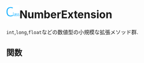 # <img src="/icons/class.png" width="35px"/>NumberExtension
`int`,`long`,`float`などの数値型の小規模な拡張メソッド群.



## 関数